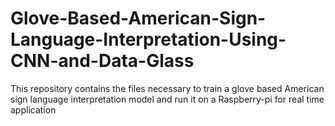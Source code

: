 # Glove-Based-American-Sign-Language-Interpretation-Using-CNN-and-Data-Glass
This repository contains the files necessary to train a glove based American sign language interpretation model and run it on a Raspberry-pi for real time application 
